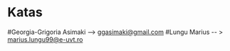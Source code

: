 # Katas

#Georgia-Grigoria Asimaki --> ggasimaki@gmail.com
#Lungu Marius -- > marius.lungu99@e-uvt.ro
